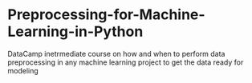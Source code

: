 # Preprocessing-for-Machine-Learning-in-Python
DataCamp inetrmediate course on how and when to perform data preprocessing in any machine learning project to get the data ready for modeling
